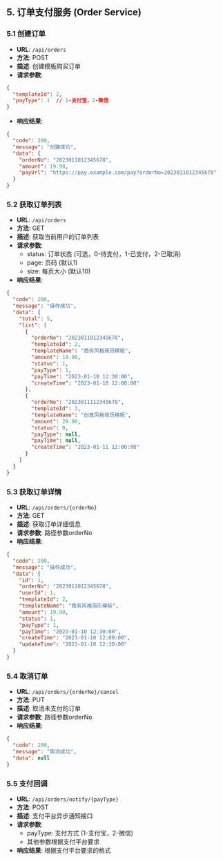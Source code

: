## 5. 订单支付服务 (Order Service)

### 5.1 创建订单

- **URL**: `/api/orders`
- **方法**: POST
- **描述**: 创建模板购买订单
- **请求参数**:

```json
{
  "templateId": 2,
  "payType": 1  // 1-支付宝，2-微信
}
```

- **响应结果**:

```json
{
  "code": 200,
  "message": "创建成功",
  "data": {
    "orderNo": "2023011012345678",
    "amount": 19.90,
    "payUrl": "https://pay.example.com/pay?orderNo=2023011012345678"
  }
}
```

### 5.2 获取订单列表

- **URL**: `/api/orders`
- **方法**: GET
- **描述**: 获取当前用户的订单列表
- **请求参数**: 
  - status: 订单状态 (可选，0-待支付，1-已支付，2-已取消)
  - page: 页码 (默认1)
  - size: 每页大小 (默认10)
- **响应结果**:

```json
{
  "code": 200,
  "message": "操作成功",
  "data": {
    "total": 5,
    "list": [
      {
        "orderNo": "2023011012345678",
        "templateId": 2,
        "templateName": "商务风格简历模板",
        "amount": 19.90,
        "status": 1,
        "payType": 1,
        "payTime": "2023-01-10 12:30:00",
        "createTime": "2023-01-10 12:00:00"
      },
      {
        "orderNo": "2023011112345678",
        "templateId": 3,
        "templateName": "创意风格简历模板",
        "amount": 29.90,
        "status": 0,
        "payType": null,
        "payTime": null,
        "createTime": "2023-01-11 12:00:00"
      }
    ]
  }
}
```

### 5.3 获取订单详情

- **URL**: `/api/orders/{orderNo}`
- **方法**: GET
- **描述**: 获取订单详细信息
- **请求参数**: 路径参数orderNo
- **响应结果**:

```json
{
  "code": 200,
  "message": "操作成功",
  "data": {
    "id": 1,
    "orderNo": "2023011012345678",
    "userId": 1,
    "templateId": 2,
    "templateName": "商务风格简历模板",
    "amount": 19.90,
    "status": 1,
    "payType": 1,
    "payTime": "2023-01-10 12:30:00",
    "createTime": "2023-01-10 12:00:00",
    "updateTime": "2023-01-10 12:30:00"
  }
}
```

### 5.4 取消订单

- **URL**: `/api/orders/{orderNo}/cancel`
- **方法**: PUT
- **描述**: 取消未支付的订单
- **请求参数**: 路径参数orderNo
- **响应结果**:

```json
{
  "code": 200,
  "message": "取消成功",
  "data": null
}
```

### 5.5 支付回调

- **URL**: `/api/orders/notify/{payType}`
- **方法**: POST
- **描述**: 支付平台异步通知接口
- **请求参数**: 
  - payType: 支付方式 (1-支付宝，2-微信)
  - 其他参数根据支付平台要求
- **响应结果**: 根据支付平台要求的格式